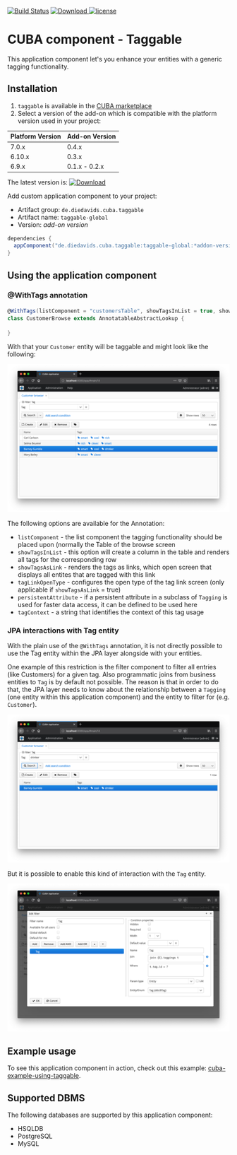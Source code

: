 [![Build Status](https://travis-ci.com/mariodavid/cuba-component-taggable.svg?branch=master)](https://travis-ci.com/mariodavid/cuba-component-taggable)
[ ![Download](https://api.bintray.com/packages/mariodavid/cuba-components/cuba-component-taggable/images/download.svg) ](https://bintray.com/mariodavid/cuba-components/cuba-component-taggable/_latestVersion)
[![license](https://img.shields.io/badge/license-Apache%20License%202.0-blue.svg?style=flat)](http://www.apache.org/licenses/LICENSE-2.0)

CUBA component - Taggable
======================

This application component let's you enhance your entities with a generic tagging functionality. 

## Installation

1. `taggable` is available in the [CUBA marketplace](https://www.cuba-platform.com/marketplace/taggable)
2. Select a version of the add-on which is compatible with the platform version used in your project:

| Platform Version | Add-on Version |
| ---------------- | -------------- |
| 7.0.x            | 0.4.x          |
| 6.10.x           | 0.3.x          |
| 6.9.x            | 0.1.x - 0.2.x  |


The latest version is: [ ![Download](https://api.bintray.com/packages/mariodavid/cuba-components/cuba-component-taggable/images/download.svg) ](https://bintray.com/mariodavid/cuba-components/cuba-component-taggable/_latestVersion)

Add custom application component to your project:

* Artifact group: `de.diedavids.cuba.taggable`
* Artifact name: `taggable-global`
* Version: *add-on version*

```groovy
dependencies {
  appComponent("de.diedavids.cuba.taggable:taggable-global:*addon-version*")
}
```


## Using the application component


### @WithTags annotation

```groovy
@WithTags(listComponent = "customersTable", showTagsInList = true, showTagsAsLink = true, tagLinkOpenType = "NEW_TAB")
class CustomerBrowse extends AnnotatableAbstractLookup {

}
```

With that your `Customer` entity will be taggable and might look like the following:


![tags-overview](https://github.com/mariodavid/cuba-component-taggable/blob/master/img/tags-overview.png)

The following options are available for the Annotation:

* `listComponent` - the list component the tagging functionality should be placed upon (normally the Table of the browse screen
* `showTagsInList` - this option will create a column in the table and renders all tags for the corresponding row
* `showTagsAsLink` - renders the tags as links, which open screen that displays all entites that are tagged with this link
* `tagLinkOpenType` - configures the open type of the tag link screen (only applicable if `showTagsAsLink` = true)
* `persistentAttribute` - if a persistent attribute in a subclass of `Tagging` is used for faster data access, it can be defined to be used here
* `tagContext` - a string that identifies the context of this tag usage


### JPA interactions with Tag entity

With the plain use of the `@WithTags` annotation, it is not directly possible to use the Tag entity within the JPA layer alongside with your entities.

One example of this restriction is the filter component to filter all entries (like Customers) for a given tag. Also programmatic joins from business entities
to `Tag` is by default not possible. The reason is that in order to do that, the JPA layer needs to know about the relationship between a `Tagging` (one entity within this application component)
 and the entity to filter for (e.g. `Customer`).



![tags-overview-filtering](https://github.com/mariodavid/cuba-component-taggable/blob/master/img/tags-overview-filtering.png)


But it is possible to enable this kind of interaction with the `Tag` entity.


![tags-overview-filter-definition](https://github.com/mariodavid/cuba-component-taggable/blob/master/img/tags-overview-filter-definition.png)


## Example usage
To see this application component in action, check out this example: [cuba-example-using-taggable](https://github.com/mariodavid/cuba-example-using-taggable).



## Supported DBMS

The following databases are supported by this application component:

* HSQLDB
* PostgreSQL
* MySQL

